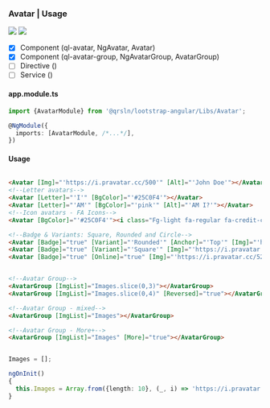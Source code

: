### Avatar | Usage

[![](https://img.shields.io/badge/Main-readme-white?style=for-the-badge)](../../readme.md)
[![](https://img.shields.io/badge/readme-white?style=for-the-badge)](readme.md)

- [x] Component (ql-avatar, NgAvatar, Avatar)
- [x] Component (ql-avatar-group, NgAvatarGroup, AvatarGroup)
- [ ] Directive ()
- [ ] Service ()

#### app.module.ts

```typescript
import {AvatarModule} from '@qrsln/lootstrap-angular/Libs/Avatar';

@NgModule({
  imports: [AvatarModule, /*...*/],
})
```  

#### Usage

```html

<Avatar [Img]="'https://i.pravatar.cc/500'" [Alt]="'John Doe'"></Avatar>
<!--Letter avatars-->
<Avatar [Letter]="'I'" [BgColor]="'#25C0F4'"></Avatar>
<Avatar [Letter]="'AM'" [BgColor]="'pink'" [Alt]="'AM I?'"></Avatar>
<!--Icon avatars - FA Icons-->
<Avatar [BgColor]="'#25C0F4'"><i class="Fg-light fa-regular fa-credit-card"></i></Avatar>

<!--Badge & Variants: Square, Rounded and Circle-->
<Avatar [Badge]="true" [Variant]="'Rounded'" [Anchor]="'Top'" [Img]="'https://i.pravatar.cc/500'"></Avatar>
<Avatar [Badge]="true" [Variant]="'Square'" [Img]="'https://i.pravatar.cc/510'"></Avatar>
<Avatar [Badge]="true" [Online]="true" [Img]="'https://i.pravatar.cc/520'"></Avatar>

```

```html

<!--Avatar Group-->
<AvatarGroup [ImgList]="Images.slice(0,3)"></AvatarGroup>
<AvatarGroup [ImgList]="Images.slice(0,4)" [Reversed]="true"></AvatarGroup>

<!--Avatar Group - mixed-->
<AvatarGroup [ImgList]="Images"></AvatarGroup>

<!--Avatar Group - More+-->
<AvatarGroup [ImgList]="Images" [More]="true"></AvatarGroup>

```

```typescript

Images = [];

ngOnInit()
{
  this.Images = Array.from({length: 10}, (_, i) => 'https://i.pravatar.cc/' + (400 + (i * 7)));
}

```

